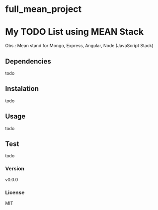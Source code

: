 # full_mean_project
# My TODO List using MEAN Stack 
Obs.: Mean stand for Mongo, Express, Angular, Node (JavaScript Stack)

## Dependencies
todo

## Instalation
todo

## Usage 
todo

## Test
todo

### Version
v0.0.0

### License
MIT
